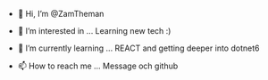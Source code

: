 - 👋 Hi, I’m @ZamTheman
- 👀 I’m interested in ...
Learning new tech :)
  
- 🌱 I’m currently learning ...
REACT and getting deeper into dotnet6

- 📫 How to reach me ...
Message och github
